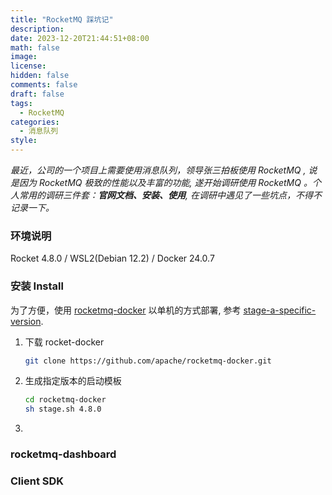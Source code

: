 ```yaml
---
title: "RocketMQ 踩坑记"
description:
date: 2023-12-20T21:44:51+08:00
math: false
image:
license:
hidden: false
comments: false
draft: false
tags:
  - RocketMQ
categories:
  - 消息队列
style:
---
```


*最近，公司的一个项目上需要使用消息队列，领导张三拍板使用 RocketMQ , 说是因为 RocketMQ 极致的性能以及丰富的功能, 遂开始调研使用
RocketMQ 。个人常用的调研三件套：**官网文档、安装、使用**, 在调研中遇见了一些坑点，不得不记录一下。*

### 环境说明

Rocket 4.8.0 / WSL2(Debian 12.2) / Docker 24.0.7

### 安装 Install

为了方便，使用 [rocketmq-docker](https://github.com/apache/rocketmq-docker) 以单机的方式部署,
参考 [stage-a-specific-version](https://github.com/apache/rocketmq-docker?tab=readme-ov-file#b-stage-a-specific-version).

1. 下载 rocket-docker
      ```bash
      git clone https://github.com/apache/rocketmq-docker.git
      ```
2. 生成指定版本的启动模板
   ```bash
   cd rocketmq-docker
   sh stage.sh 4.8.0
   
   ```
3. 

### rocketmq-dashboard

### Client SDK
